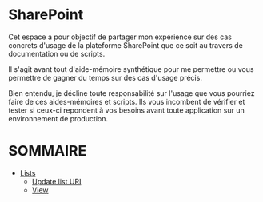 # SharePoint

Cet espace a pour objectif de partager mon expérience sur des cas concrets d'usage de la plateforme SharePoint que ce soit au travers de documentation ou de scripts.

Il s'agit avant tout d'aide-mémoire synthétique pour me permettre ou vous permettre de gagner du temps sur des cas d'usage précis.

Bien entendu, je décline toute responsabilité sur l'usage que vous pourriez faire de ces aides-mémoires et scripts. Ils vous incombent de vérifier et tester si ceux-ci repondent à vos besoins avant toute application sur un environnement de production.


# SOMMAIRE

- [Lists](Lists)
  - [Update list URI](Lists/Update_List_URI.ps1)
  - [View](Lists/View.md)